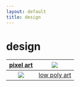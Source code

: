 ```yaml
---
layout: default
title: design
---
```


# design

| [pixel art](design/pixel-art/index.md) | ![](https://selber-ausmalen.de/designs/pixel-art/16x16.svg) |
|:--:|:--:|
|![](https://selber-ausmalen.de/designs/low-poly-art/hummingbird_v1.svg)| [low poly art](design/low-poly-art/index.md) |
